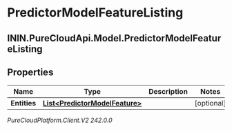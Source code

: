 # PredictorModelFeatureListing

## ININ.PureCloudApi.Model.PredictorModelFeatureListing

## Properties

|Name | Type | Description | Notes|
|------------ | ------------- | ------------- | -------------|
| **Entities** | [**List&lt;PredictorModelFeature&gt;**](PredictorModelFeature) |  | [optional] |



_PureCloudPlatform.Client.V2 242.0.0_
